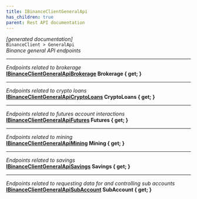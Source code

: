 ```yaml
---
title: IBinanceClientGeneralApi
has_children: true
parent: Rest API documentation
---
```

*[generated documentation]*  
`BinanceClient > GeneralApi`  
*Binance general API endpoints*
  
***
*Endpoints related to brokerage*  
**[IBinanceClientGeneralApiBrokerage](IBinanceClientGeneralApiBrokerage.html) Brokerage { get; }**  
***
*Endpoints related to crypto loans*  
**[IBinanceClientGeneralApiCryptoLoans](IBinanceClientGeneralApiCryptoLoans.html) CryptoLoans { get; }**  
***
*Endpoints related to futures account interactions*  
**[IBinanceClientGeneralApiFutures](IBinanceClientGeneralApiFutures.html) Futures { get; }**  
***
*Endpoints related to mining*  
**[IBinanceClientGeneralApiMining](IBinanceClientGeneralApiMining.html) Mining { get; }**  
***
*Endpoints related to savings*  
**[IBinanceClientGeneralApiSavings](IBinanceClientGeneralApiSavings.html) Savings { get; }**  
***
*Endpoints related to requesting data for and controlling sub accounts*  
**[IBinanceClientGeneralApiSubAccount](IBinanceClientGeneralApiSubAccount.html) SubAccount { get; }**  
